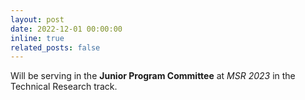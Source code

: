 ```yaml
---
layout: post
date: 2022-12-01 00:00:00
inline: true
related_posts: false
---
```


Will be serving in the **Junior Program Committee** at *MSR 2023* in the Technical Research track. 
